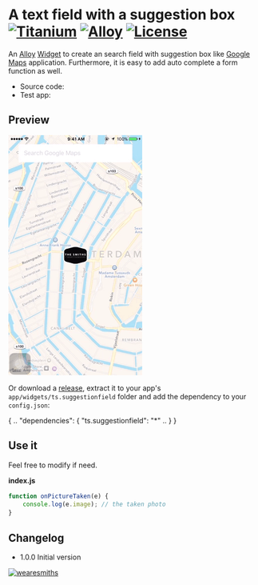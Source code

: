 # A text field with a suggestion box [![Titanium](http://www-static.appcelerator.com/badges/titanium-git-badge-sq.png)](http://www.appcelerator.com/titanium/) [![Alloy](http://www-static.appcelerator.com/badges/alloy-git-badge-sq.png)](http://www.appcelerator.com/alloy/) [![License](http://img.shields.io/badge/license-Apache%202.0-blue.svg?style=flat)](http://choosealicense.com/licenses/apache-2.0/)

An [Alloy](http://appcelerator.com/alloy) [Widget](http://docs.appcelerator.com/titanium/latest/#!/guide/Alloy_Widgets) to create an search field with suggestion box like [Google Maps](https://itunes.apple.com/us/app/google-maps/id585027354?mt=8) application. Furthermore, it is easy to add auto complete a form function as well.

* Source code: [](https://github.com/bduyng/ts.suggestionfield/tree/master)
* Test app: [](https://github.com/bduyng/ts.suggestionfield/tree/test)

## Preview
![Preview](demo.gif)

Or download a [release](https://github.com/bduyng/ts.suggestionfield/releases), extract it to your app's `app/widgets/ts.suggestionfield` folder and add the dependency to your `config.json`:

{
	..
	"dependencies": {
		"ts.suggestionfield": "*"
		..
	}
}

## Use it

Feel free to modify if need.

**index.js**
```javascript
function onPictureTaken(e) {
    console.log(e.image); // the taken photo
}
```

## Changelog

* 1.0.0 Initial version
 
[![wearesmiths](http://wearesmiths.com/media/logoGitHub.png)](http://wearesmiths.com)

